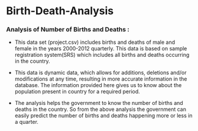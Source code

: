# Birth-Death-Analysis
### Analysis of Number of Births and Deaths :

* This data set (project.csv) includes births and deaths of male and female in the years 2000-2012 quarterly. This data is based on sample registration system(SRS) which includes all births and deaths occurring in the country.

* This data is dynamic data, which allows for additions, deletions and/or modifications at any time, resulting in more accurate information in the database. The information provided here gives us to know about the population present in country for a required period.

* The analysis helps the government to know the number of births and deaths in the country. So from the above analysis the government can easily predict the number of births and deaths happening more or less in a quarter.
